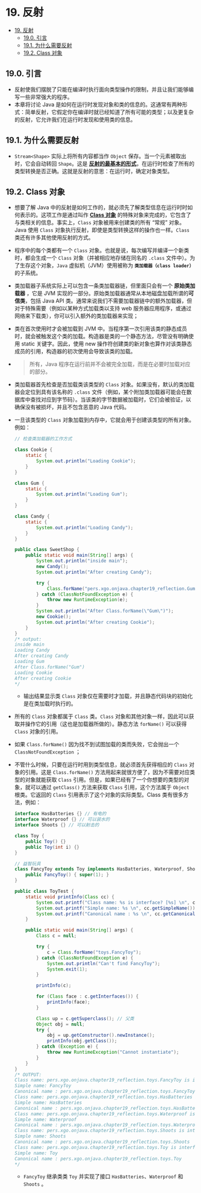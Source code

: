 # 19. 反射

- [19. 反射](#19-反射)
  - [19.0. 引言](#190-引言)
  - [19.1. 为什么需要反射](#191-为什么需要反射)
  - [19.2. Class 对象](#192-class-对象)

## 19.0. 引言

- 反射使我们摆脱了只能在编译时执行面向类型操作的限制，并且让我们能够编写一些非常强大的程序。
- 本章将讨论 Java 是如何在运行时发现对象和类的信息的。这通常有两种形式：简单反射，它假定你在编译时就已经知道了所有可能的类型；以及更复杂的反射，它允许我们在运行时发现和使用类的信息。

## 19.1. 为什么需要反射

- `Stream<Shape>` 实际上将所有内容都当作 `Object` 保存。当一个元素被取出时，它会自动转回 `Shape`。这是 <u>**反射的最基本的形式**</u>，在运行时检查了所有的类型转换是否正确。这就是反射的意思：在运行时，确定对象类型。

## 19.2. Class 对象

- 想要了解 Java 中的反射是如何工作的，就必须先了解类型信息在运行时时如何表示的。这项工作是通过叫作 <u>**Class 对象**</u> 的特殊对象来完成的，它包含了与类相关的信息。事实上，`Class` 对象被用来创建类的所有 “常规” 对象。Java 使用 `Class` 对象执行反射，即使是类型转换这样的操作也一样。`Class` 类还有许多其他使用反射的方式。

- 程序中的每个类都有一个 `Class` 对象。也就是说，每次编写并编译一个新类时，都会生成一个 `Class` 对象（并被相应地存储在同名的 `.class` 文件中）。为了生存这个对象，`Java` 虚拟机（JVM）使用被称为 **`类加载器（class loader）`** 的子系统。

- 类加载器子系统实际上可以包含一条类加载器链，但里面只会有一个 **原始类加载器** ，它是 JVM 实现的一部分。原始类加载器通常从本地磁盘加载所谓的**可信类**，包括 Java API 类。通常来说我们不需要加载器链中的额外加载器，但对于特殊需要（例如以某种方式加载类以支持 web 服务器应用程序，或通过网络来下载类），你可以引入额外的类加载器来实现；

- 类在首次使用时才会被加载到 JVM 中。当程序第一次引用该类的静态成员时，就会被触发这个类的加载。构造器是类的一个静态方法，尽管没有明确使用 static 关键字。因此，使用 new 操作符创建类的新对象也算作对该类静态成员的引用，构造器的初次使用会导致该类的加载。

- > 所有，Java 程序在运行前并不会被完全加载，而是在必要时加载对应的部分。

- 类加载器首先检查是否加载类该类型的 `Class` 对象。如果没有，默认的类加载器会定位到具有该名称的 `.class` 文件（例如，某个附加类加载器可能会在数据库中查找对应到字节码）。当该类的字节数据被加载时，它们会被验证，以确保没有被损坏，并且不包含恶意的 Java 代码。

- 一旦该类型的 `Class` 对象加载到内存中，它就会用于创建该类型的所有对象。例如：

    ``` java
    // 检查类加载器的工作方式

    class Cookie {
        static {
            System.out.println("Loading Cookie");
        }
    }

    class Gum {
        static {
            System.out.println("Loading Gum");
        }
    }

    class Candy {
        static {
            System.out.println("Loading Candy");
        }
    }

    public class SweetShop {
        public static void main(String[] args) {
            System.out.println("inside main");
            new Candy();
            System.out.println("After creating Candy");

            try {
                Class.forName("pers.xgo.onjava.chapter19_reflection.Gum");
            } catch (ClassNotFoundException e) {
                throw new RuntimeException(e);
            }
            System.out.println("After Class.forName(\"Gum\")");
            new Cookie();
            System.out.println("After creating Cookie");
        }
    }
    /* output:
    inside main
    Loading Candy
    After creating Candy
    Loading Gum
    After Class.forName("Gum")
    Loading Cookie
    After creating Cookie
    */
    ```

  - 输出结果显示类 `Class` 对象仅在需要时才加载，并且静态代码块的初始化是在类加载时执行的。

- 所有的 `Class` 对象都属于 `Class` 类。`Class` 对象和其他对象一样，因此可以获取并操作它的引用（这也是加载器所做的）。静态方法 `forName()` 可以获得 `Class` 对象的引用。

- 如果 `Class.forName()` 因为找不到试图加载的类而失败，它会抛出一个 `ClassNotFoundException` ；

- 不管什么时候，只要在运行时用到类型信息，就必须首先获得相应的 `Class` 对象的引用。这是 `Class.forName()` 方法用起来就很方便了，因为不需要对应类型的对象就能获取 `Class` 引用。但是，如果已经有了一个你想要的类型的对象，就可以通过 `getClass()` 方法来获取 `Class` 引用，这个方法属于 `Object` 根类。它返回的 `Class` 引用表示了这个对象的实际类型。Class 类有很多方法，例如：

    ``` java
    interface HasBatteries {} // 有电的
    interface Waterproof {} // 可以装水的
    interface Shoots {} // 可以射击的

    class Toy {
        public Toy() {}
        public Toy(int i) {}
    }

    // 益智玩具
    class FancyToy extends Toy implements HasBatteries, Waterproof, Shoots {
        public FancyToy() { super(1); }
    }

    public class ToyTest {
        static void printInfo(Class cc) {
            System.out.printf("Class name: %s is interface? [%s] \n", cc.getName(), cc.isInterface());
            System.out.printf("Simple name: %s \n", cc.getSimpleName());
            System.out.printf("Canonical name : %s \n", cc.getCanonicalName());
        }

        public static void main(String[] args) {
            Class c = null;

            try {
                c = Class.forName("toys.FancyToy");
            } catch (ClassNotFoundException e) {
                System.out.println("Can't find FancyToy");
                System.exit(1);
            }

            printInfo(c);

            for (Class face : c.getInterfaces()) {
                printInfo(face);
            }

            Class up = c.getSuperclass(); // 父类
            Object obj = null;
            try {
                obj = up.getConstructor().newInstance();
                printInfo(obj.getClass());
            } catch (Exception e) {
                throw new RuntimeException("Cannot instantiate");
            }
        }
    }
    /* OUTPUT:
    Class name: pers.xgo.onjava.chapter19_reflection.toys.FancyToy is interface? [false]
    Simple name: FancyToy
    Canonical name : pers.xgo.onjava.chapter19_reflection.toys.FancyToy
    Class name: pers.xgo.onjava.chapter19_reflection.toys.HasBatteries is interface? [true]
    Simple name: HasBatteries
    Canonical name : pers.xgo.onjava.chapter19_reflection.toys.HasBatteries
    Class name: pers.xgo.onjava.chapter19_reflection.toys.Waterproof is interface? [true]
    Simple name: Waterproof
    Canonical name : pers.xgo.onjava.chapter19_reflection.toys.Waterproof
    Class name: pers.xgo.onjava.chapter19_reflection.toys.Shoots is interface? [true]
    Simple name: Shoots
    Canonical name : pers.xgo.onjava.chapter19_reflection.toys.Shoots
    Class name: pers.xgo.onjava.chapter19_reflection.toys.Toy is interface? [false]
    Simple name: Toy
    Canonical name : pers.xgo.onjava.chapter19_reflection.toys.Toy
    */
    ```

  - `FancyToy` 继承类类 `Toy` 并实现了接口 `HasBatteries`、`Waterproof` 和 `Shoots` 。
